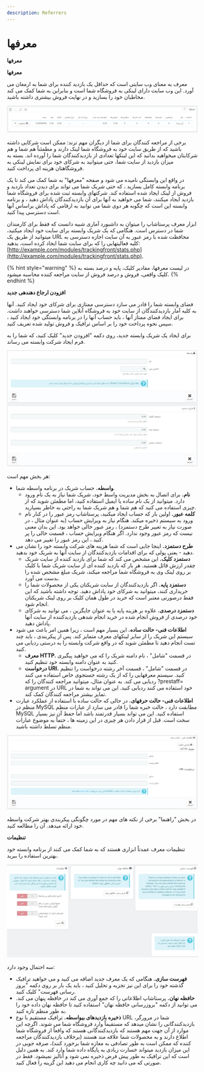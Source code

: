 ```yaml
---
description: Referrers
---
```


# معرفها

**معرفها**

**معرفها**

معرف به معنای وب سایتی است که حداقل یک بازدید کننده برای شما به ارمغان می آورد. این وب سایت دارای لینکی به فروشگاه شما است و بنابراین به شما کمک می کند مخاطبان خود را بسازید و در نهایت فروش بیشتری داشته باشید.

![](<../../../../.gitbook/assets/0 (63).png>)

برخی از مراجعه کنندگان برای شما از دیگران مهم ترند: ممکن است شرکایی داشته باشید که از طریق سایت خود به فروشگاه شما لینک دارند و مطمئناً هم شما و هم شرکایتان میخواهید بدانید که این لینکها تعدادی از بازدیدکنندگان شما را آورده اند. بسته به میزان بازدید از سایت شما، حتی میتوانید به شرکای خود برای نمایش لینکی به فروشگاهتان هزینه ای پرداخت کنید.

در واقع این وابستگی نامیده می شود و صفحه "معرفها" به شما کمک می کند تا یک برنامه وابسته کامل بسازید ، که حتی شریک شما می تواند برای دیدن تعداد بازدید و فروش از لینک ایجاد شده استفاده کند. شرکتهای وابسته ثبت شده برای فروشگاه شما بازدید ایجاد میکنند، شما می خواهید به آنها برای آن بازدیدکنندگان پاداش دهید ، و برنامه وابسته این است که چگونه هر دوی شما می توانید به ارقامی که پاداش براساس آنها است دسترسی پیدا کنید.

ابزار معرف پرستاشاپ را میتوان به داشبورد آماری شبیه دانست که فقط برای کارمندان شما در دسترس است. هنگامی که یک شریک وابسته برای سایت خود ایجاد میکنید، میتوانید از طریق یک URL محافظت شده با رمز عبور به آن سایت اجازه دسترسی به کلیه فعالیتهایی را که برای سایت شما ایجاد کرده است، بدهید: [http://example.com/modules/trackingfront/stats.php](http://example.com/modules/trackingfront/stats.php).

{% hint style="warning" %}
در لیست معرفها، مقادیر کلیک، پایه و درصد بسته به کلیک واقعی، فروش و درصد فروش از سایت مراجعه کننده محاسبه میشود.
{% endhint %}



**افزودن ارجاع دهندهی جدید**

فضای وابسته شما را قادر می سازد دسترسی ممتازی برای شرکای خود ایجاد کنید. آنها به کلیه آمار بازدیدکنندگان از سایت خود به فروشگاه آنلاین شما دسترسی خواهند داشت. برای ایجاد فضای ممتاز آنها ، باید حساب آنها را در برنامه وابستگی خود ایجاد کنید ، سپس نحوه پرداخت خود را بر اساس ترافیک و فروش تولید شده تعریف کنید.

برای ایجاد یک شریک وابسته جدید، روی دکمه "افزودن جدید" کلیک کنید، که شما را به فرم ایجاد شرکت وابسته می رساند.

![](<../../../../.gitbook/assets/1 (47).png>)

&#x20;هر بخش مهم است:

* **واسطه.** حساب شریک در برنامه واسطه شما.
  * **نام.** برای اتصال به بخش مدیریت واسط خود، شریک شما نیاز به یک نام ورود دارد. میتوانید از یک نام ساده یا ایمیل استفاده کنید، اما مطمئن شوید که از چیزی استفاده می کنید که هم شما و هم شریک شما به راحتی به خاطر بسپارید.
  * **کلمه عبور.** اولین بار که حساب ایجاد میکنید، پرستاشاپ رمز عبور را در کنار نام ورود به سیستم ذخیره میکند. هنگام نیاز به ویرایش حساب (به عنوان مثال ، در صورت نیاز به تغییر طرح دستمزد) ، رمز عبور خالی خواهد بود. این بدان معنی نیست که رمز عبور وجود ندارد. اگر هنگام ویرایش حساب ، قسمت خالی را پر کنید ، این رمز عبور را تغییر می دهد.
* **طرح دستمزد.** اینجا جایی است که شما هزینه های شرکت وابسته خود را نشان می دهید - یعنی پولی که برای اقدامات بازدیدکنندگان از سایت آنها به شریک خود بدهید.
  * **دستمزد کلیک.** این مشخص می کند که شما برای بازدید کننده از سایت شریک چقدر ارزش قائل هستید. هر بار که بازدید کننده ای از سایت شریک شما با کلیک بر روی لینک وی به فروشگاه شما مراجعه میکند، شریک مبلغ مشخص شده را بدست می آورد.
  * **دستمزد پایه.** اگر بازدیدکنندگان از سایت شریکتان یکی از محصولات شما را خریداری کنند، میتوانید به شرکای خود پاداش دهید. توجه داشته باشید که این فقط درصورتی معتبر است که خرید در طول همان کلیک بر روی لینک شریکتان انجام شود.
  * **دستمزد درصدی.** علاوه بر هزینه پایه یا به عنوان جایگزین ، می توانید به شرکای خود درصدی از فروش انجام شده در خرید انجام شدهی بازدیدکننده از سایت آنها پاداش دهید.
* **اطلاعات فنی- حالت ساده.** این بسیار مهم است ، زیرا همین امر باعث می شود سیستم این شریک را از سایر لینکهای معرف متمایز کند. پس از پیکربندی ، باید چند تست انجام دهید تا مطمئن شوید که در واقع شرکت وابسته را به درستی ردیابی می کنید.
  * **معرف HTTP.** در قسمت "شامل" ، نام دامنه شریک را که می خواهید پیگیری کنید به عنوان دامنه وابسته خود تنظیم کنید.
  * **درخواست URI.** در قسمت "شامل" ، قسمت آخر رشته درخواست را تنظیم کنید. سیستم معرفهایی را که از یک رشته جستجوی خاص استفاده می کنند ردیابی می کند. به عنوان مثال، میتوانید مراجعه کنندگان را که ?prestaff= argument در URL خود استفاده می کنند ردیابی کنید. این می تواند به شما در تمایز بیشتر مراجعه کنندگان کمک کند.
* **اطلاعات فنی- حالت حرفهای.** در حالی که حالت ساده با استفاده از عملکرد عبارت منظم در MySQL مطابقت دارد ، حالت خبره شما را قادر می سازد از عبارات منظم MySQL استفاده کنید. این می تواند بسیار قدرتمند باشد اما حفظ آن نیز بسیار سخت است. قبل از قرار دادن هر چیزی در این زمینه ها ، حتماً به موضوع عبارات منظم تسلط داشته باشید.

![](<../../../../.gitbook/assets/2 (28).png>)

در بخش "راهنما" برخی از نکته های مهم در مورد چگونگی پیکربندی بهتر شرکت واسطه خود ارائه میدهد. آن را مطالعه کنید.

**تنظیمات**

تنظیمات معرف عمدتاً ابزاری هستند که به شما کمک می کنند از برنامه وابسته خود بهترین استفاده را ببرید.

![](<../../../../.gitbook/assets/3 (14).png>)

سه احتمال وجود دارد:

* **فهرست سازی.** هنگامی که یک معرف جدید اضافه می کنید و می خواهید ترافیک گذشته خود را برای این نیز تجزیه و تحلیل کنید ، باید یک بار بر روی دکمه "بروز رسانی فهرست" کلیک کنید.
* **حافظه نهان.** پرستاشاپ اطلاعاتی را که جمع آوری می کند در حافظه پنهان می کند. می توانید از دکمه "بروزرسانی حافظه نهان" استفاده کنید تا حافظه نهان داده خود را به طور منظم تازه کنید.
* **ذخیره بازدیدهای بیواسطه.** ترافیک مستقیم با نوع URL شما در مرورگر، بازدیدکنندگانی را نشان میدهد که مستقیماً وارد فروشگاه شما می شوند. اگرچه این موارد از آن جهت مهم هستند که بازدیدکنندگانی هستند که واقعاً از فروشگاه شما اطلاع دارند و به محصولات شما علاقه مند هستند (برخلاف بازدیدکنندگان مراجعه کننده که ممکن است به طور تصادفی به مغازه شما برخورد کنند)، صرفه جویی در این میزان بازدید میتواند خسارت زیادی به پایگاه داده شما وارد کند. به همین دلیل است که این ترافیک به طور پیش فرض ذخیره نمی شود و آنالیز نمیشود. فقط در صورتی که می دانید چه کاری انجام می دهید این گزینه را فعال کنید.
